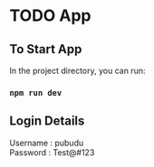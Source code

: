 # TODO App

## To Start App

In the project directory, you can run:

### `npm run dev`

## Login Details

Username : pubudu
\
Password : Test@#123
